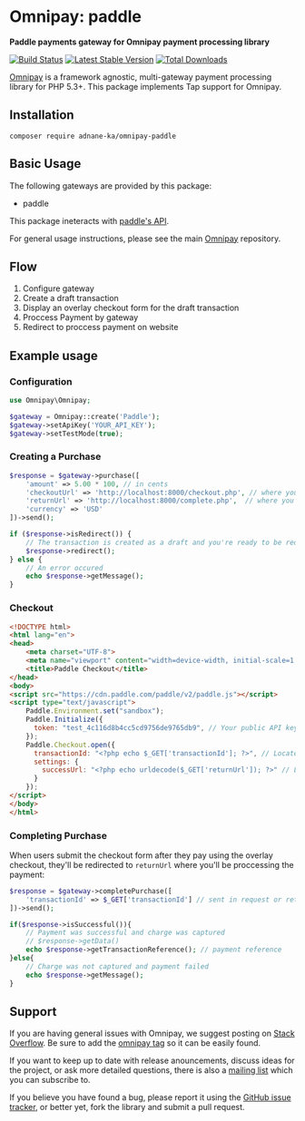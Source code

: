 
# Omnipay: paddle

**Paddle payments gateway for Omnipay payment processing library**

[![Build Status](https://img.shields.io/travis/com/adnane-ka/omnipay-paddle.svg?style=flat-square)](https://travis-ci.com/adnane-ka/omnipay-paddle)
[![Latest Stable Version](https://img.shields.io/packagist/v/adnane-ka/omnipay-paddle.svg?style=flat-square)](https://packagist.org/packages/adnane-ka/omnipay-paddle)
[![Total Downloads](https://img.shields.io/packagist/dt/adnane-ka/omnipay-paddle.svg?style=flat-square)](https://packagist.org/packages/adnane-ka/omnipay-paddle)

[Omnipay](https://github.com/thephpleague/omnipay) is a framework agnostic, multi-gateway payment
processing library for PHP 5.3+. This package implements Tap support for Omnipay.

## Installation
```shell
composer require adnane-ka/omnipay-paddle
```
## Basic Usage
The following gateways are provided by this package:

* paddle

This package ineteracts with [paddle's API](https://paddle.vn/lap-trinh-cong-thanh-toan.html). 

For general usage instructions, please see the main [Omnipay](https://github.com/thephpleague/omnipay)
repository.

## Flow

1. Configure gateway
2. Create a draft transaction
3. Display an overlay checkout form for the draft transaction
4. Proccess Payment by gateway
5. Redirect to proccess payment on website

## Example usage
### Configuration

```php
use Omnipay\Omnipay;

$gateway = Omnipay::create('Paddle');
$gateway->setApiKey('YOUR_API_KEY');
$gateway->setTestMode(true);
```

### Creating a Purchase
```php
$response = $gateway->purchase([
    'amount' => 5.00 * 100, // in cents
    'checkoutUrl' => 'http://localhost:8000/checkout.php', // where you'll display the overlay / inline checkout
    'returnUrl' => 'http://localhost:8000/complete.php',  // where you'll be proccessing the payment 
    'currency' => 'USD'
])->send();

if ($response->isRedirect()) {
    // The transaction is created as a draft and you're ready to be redirected to checkout
    $response->redirect(); 
} else {
    // An error occured
    echo $response->getMessage();
}
```

### Checkout
```html
<!DOCTYPE html>
<html lang="en">
<head>
    <meta charset="UTF-8">
    <meta name="viewport" content="width=device-width, initial-scale=1.0">
    <title>Paddle Checkout</title>
</head>
<body>
<script src="https://cdn.paddle.com/paddle/v2/paddle.js"></script>
<script type="text/javascript">
    Paddle.Environment.set("sandbox");
    Paddle.Initialize({ 
      token: "test_4c116d8b4cc5cd9756de9765db9", // Your public API key 
    });
    Paddle.Checkout.open({
      transactionId: "<?php echo $_GET['transactionId']; ?>", // Locate this from request 
      settings: {
        successUrl: "<?php echo urldecode($_GET['returnUrl']); ?>" // Locate this from request
      }
    });
</script>
</body>
</html>
```

### Completing Purchase
When users submit the checkout form after they pay using the overlay checkout, they'll be redirected to `returnUrl` where you'll be proccessing the payment:
```php
$response = $gateway->completePurchase([
    'transactionId' => $_GET['transactionId'] // sent in request or retrieved from backend
])->send();

if($response->isSuccessful()){
    // Payment was successful and charge was captured
    // $response->getData()
    echo $response->getTransactionReference(); // payment reference
}else{
    // Charge was not captured and payment failed
    echo $response->getMessage();
}
```
## Support

If you are having general issues with Omnipay, we suggest posting on
[Stack Overflow](http://stackoverflow.com/). Be sure to add the
[omnipay tag](http://stackoverflow.com/questions/tagged/omnipay) so it can be easily found.

If you want to keep up to date with release anouncements, discuss ideas for the project,
or ask more detailed questions, there is also a [mailing list](https://groups.google.com/forum/#!forum/omnipay) which
you can subscribe to.

If you believe you have found a bug, please report it using the [GitHub issue tracker](https://github.com/adnane-ka/omnipay-tap/issues),
or better yet, fork the library and submit a pull request.